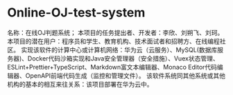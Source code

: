 # Online-OJ-test-system
名称：在线OJ判题系统； 本项目的任务提出者、开发者：李欣、刘朔飞、刘珂。 本项目的潜在用户：程序员和学生、教育机构、技术面试者和招聘方、在线编程社区。 实现该软件的计算中心或计算机网络：华为云（云服务）、MySQL(数据库服务器)、Docker代码沙箱实现和Java安全管理器（安全措施）、Vuex状态管理、ESLint+Prettier+TypeScript、Markdown富文本编辑器、Monaco Editor代码编辑器、OpenAPI前端代码生成（监控和管理文件）。 该软件系统同其他系统或其他机构的基本的相互来往关系：该项目部署在华为云中。
